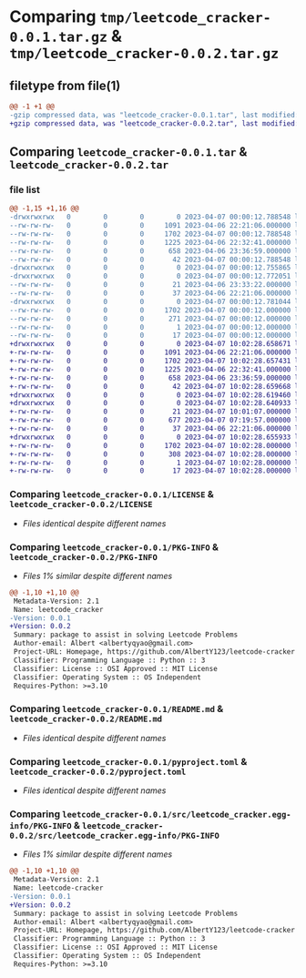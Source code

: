 # Comparing `tmp/leetcode_cracker-0.0.1.tar.gz` & `tmp/leetcode_cracker-0.0.2.tar.gz`

## filetype from file(1)

```diff
@@ -1 +1 @@
-gzip compressed data, was "leetcode_cracker-0.0.1.tar", last modified: Fri Apr  7 00:00:12 2023, max compression
+gzip compressed data, was "leetcode_cracker-0.0.2.tar", last modified: Fri Apr  7 10:02:28 2023, max compression
```

## Comparing `leetcode_cracker-0.0.1.tar` & `leetcode_cracker-0.0.2.tar`

### file list

```diff
@@ -1,15 +1,16 @@
-drwxrwxrwx   0        0        0        0 2023-04-07 00:00:12.788548 leetcode_cracker-0.0.1/
--rw-rw-rw-   0        0        0     1091 2023-04-06 22:21:06.000000 leetcode_cracker-0.0.1/LICENSE
--rw-rw-rw-   0        0        0     1702 2023-04-07 00:00:12.788548 leetcode_cracker-0.0.1/PKG-INFO
--rw-rw-rw-   0        0        0     1225 2023-04-06 22:32:41.000000 leetcode_cracker-0.0.1/README.md
--rw-rw-rw-   0        0        0      658 2023-04-06 23:36:59.000000 leetcode_cracker-0.0.1/pyproject.toml
--rw-rw-rw-   0        0        0       42 2023-04-07 00:00:12.788548 leetcode_cracker-0.0.1/setup.cfg
-drwxrwxrwx   0        0        0        0 2023-04-07 00:00:12.755865 leetcode_cracker-0.0.1/src/
-drwxrwxrwx   0        0        0        0 2023-04-07 00:00:12.772051 leetcode_cracker-0.0.1/src/leetcode_cracker/
--rw-rw-rw-   0        0        0       21 2023-04-06 23:33:22.000000 leetcode_cracker-0.0.1/src/leetcode_cracker/__init__.py
--rw-rw-rw-   0        0        0       37 2023-04-06 22:21:06.000000 leetcode_cracker-0.0.1/src/leetcode_cracker/utils.py
-drwxrwxrwx   0        0        0        0 2023-04-07 00:00:12.781044 leetcode_cracker-0.0.1/src/leetcode_cracker.egg-info/
--rw-rw-rw-   0        0        0     1702 2023-04-07 00:00:12.000000 leetcode_cracker-0.0.1/src/leetcode_cracker.egg-info/PKG-INFO
--rw-rw-rw-   0        0        0      271 2023-04-07 00:00:12.000000 leetcode_cracker-0.0.1/src/leetcode_cracker.egg-info/SOURCES.txt
--rw-rw-rw-   0        0        0        1 2023-04-07 00:00:12.000000 leetcode_cracker-0.0.1/src/leetcode_cracker.egg-info/dependency_links.txt
--rw-rw-rw-   0        0        0       17 2023-04-07 00:00:12.000000 leetcode_cracker-0.0.1/src/leetcode_cracker.egg-info/top_level.txt
+drwxrwxrwx   0        0        0        0 2023-04-07 10:02:28.658671 leetcode_cracker-0.0.2/
+-rw-rw-rw-   0        0        0     1091 2023-04-06 22:21:06.000000 leetcode_cracker-0.0.2/LICENSE
+-rw-rw-rw-   0        0        0     1702 2023-04-07 10:02:28.657431 leetcode_cracker-0.0.2/PKG-INFO
+-rw-rw-rw-   0        0        0     1225 2023-04-06 22:32:41.000000 leetcode_cracker-0.0.2/README.md
+-rw-rw-rw-   0        0        0      658 2023-04-06 23:36:59.000000 leetcode_cracker-0.0.2/pyproject.toml
+-rw-rw-rw-   0        0        0       42 2023-04-07 10:02:28.659668 leetcode_cracker-0.0.2/setup.cfg
+drwxrwxrwx   0        0        0        0 2023-04-07 10:02:28.619460 leetcode_cracker-0.0.2/src/
+drwxrwxrwx   0        0        0        0 2023-04-07 10:02:28.640933 leetcode_cracker-0.0.2/src/leetcode_cracker/
+-rw-rw-rw-   0        0        0       21 2023-04-07 10:01:07.000000 leetcode_cracker-0.0.2/src/leetcode_cracker/__init__.py
+-rw-rw-rw-   0        0        0      677 2023-04-07 07:19:57.000000 leetcode_cracker-0.0.2/src/leetcode_cracker/question_392.py
+-rw-rw-rw-   0        0        0       37 2023-04-06 22:21:06.000000 leetcode_cracker-0.0.2/src/leetcode_cracker/utils.py
+drwxrwxrwx   0        0        0        0 2023-04-07 10:02:28.655933 leetcode_cracker-0.0.2/src/leetcode_cracker.egg-info/
+-rw-rw-rw-   0        0        0     1702 2023-04-07 10:02:28.000000 leetcode_cracker-0.0.2/src/leetcode_cracker.egg-info/PKG-INFO
+-rw-rw-rw-   0        0        0      308 2023-04-07 10:02:28.000000 leetcode_cracker-0.0.2/src/leetcode_cracker.egg-info/SOURCES.txt
+-rw-rw-rw-   0        0        0        1 2023-04-07 10:02:28.000000 leetcode_cracker-0.0.2/src/leetcode_cracker.egg-info/dependency_links.txt
+-rw-rw-rw-   0        0        0       17 2023-04-07 10:02:28.000000 leetcode_cracker-0.0.2/src/leetcode_cracker.egg-info/top_level.txt
```

### Comparing `leetcode_cracker-0.0.1/LICENSE` & `leetcode_cracker-0.0.2/LICENSE`

 * *Files identical despite different names*

### Comparing `leetcode_cracker-0.0.1/PKG-INFO` & `leetcode_cracker-0.0.2/PKG-INFO`

 * *Files 1% similar despite different names*

```diff
@@ -1,10 +1,10 @@
 Metadata-Version: 2.1
 Name: leetcode_cracker
-Version: 0.0.1
+Version: 0.0.2
 Summary: package to assist in solving Leetcode Problems
 Author-email: Albert <albertyqyao@gmail.com>
 Project-URL: Homepage, https://github.com/AlbertY123/leetcode-cracker
 Classifier: Programming Language :: Python :: 3
 Classifier: License :: OSI Approved :: MIT License
 Classifier: Operating System :: OS Independent
 Requires-Python: >=3.10
```

### Comparing `leetcode_cracker-0.0.1/README.md` & `leetcode_cracker-0.0.2/README.md`

 * *Files identical despite different names*

### Comparing `leetcode_cracker-0.0.1/pyproject.toml` & `leetcode_cracker-0.0.2/pyproject.toml`

 * *Files identical despite different names*

### Comparing `leetcode_cracker-0.0.1/src/leetcode_cracker.egg-info/PKG-INFO` & `leetcode_cracker-0.0.2/src/leetcode_cracker.egg-info/PKG-INFO`

 * *Files 1% similar despite different names*

```diff
@@ -1,10 +1,10 @@
 Metadata-Version: 2.1
 Name: leetcode-cracker
-Version: 0.0.1
+Version: 0.0.2
 Summary: package to assist in solving Leetcode Problems
 Author-email: Albert <albertyqyao@gmail.com>
 Project-URL: Homepage, https://github.com/AlbertY123/leetcode-cracker
 Classifier: Programming Language :: Python :: 3
 Classifier: License :: OSI Approved :: MIT License
 Classifier: Operating System :: OS Independent
 Requires-Python: >=3.10
```

